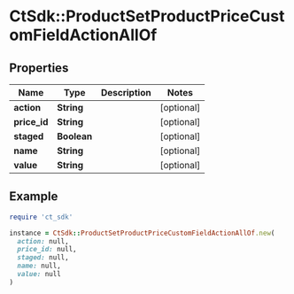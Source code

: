 # CtSdk::ProductSetProductPriceCustomFieldActionAllOf

## Properties

| Name | Type | Description | Notes |
| ---- | ---- | ----------- | ----- |
| **action** | **String** |  | [optional] |
| **price_id** | **String** |  | [optional] |
| **staged** | **Boolean** |  | [optional] |
| **name** | **String** |  | [optional] |
| **value** | **String** |  | [optional] |

## Example

```ruby
require 'ct_sdk'

instance = CtSdk::ProductSetProductPriceCustomFieldActionAllOf.new(
  action: null,
  price_id: null,
  staged: null,
  name: null,
  value: null
)
```


